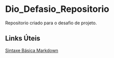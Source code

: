 # Dio_Defasio_Repositorio
Repositorio criado para o desafio de projeto.

## Links Úteis
[Sintaxe Básica Markdown](https://www.markdownguide.org/)
